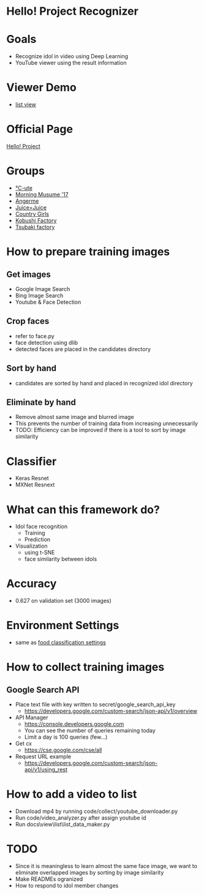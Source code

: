 # Hello! Project Recognizer

# Goals

* Recognize idol in video using Deep Learning
* YouTube viewer using the result information

# Viewer Demo

* [list view](https://peroon.github.io/HelloProjectRecognizer/view/list/list.html) 

# Official Page

[Hello! Project](http://www.helloproject.com)

# Groups

* [℃-ute](http://www.helloproject.com/c-ute/)
* [Morning Musume '17](http://www.helloproject.com/morningmusume/)
* [Angerme](http://www.helloproject.com/angerme/)
* [Juice=Juice](http://www.helloproject.com/juicejuice/)
* [Country Girls](http://www.helloproject.com/countrygirls/)
* [Kobushi Factory](http://www.helloproject.com/kobushifactory/)
* [Tsubaki factory](http://www.helloproject.com/tsubakifactory/)
    
# How to prepare training images

## Get images

* Google Image Search
* Bing Image Search
* Youtube & Face Detection

## Crop faces

* refer to face.py
* face detection using dlib
* detected faces are placed in the candidates directory

## Sort by hand

* candidates are sorted by hand and placed in recognized idol directory

## Eliminate by hand

* Remove almost same image and blurred image
* This prevents the number of training data from increasing unnecessarily
* TODO: Efficiency can be improved if there is a tool to sort by image similarity

# Classifier

* Keras Resnet
* MXNet Resnext

# What can this framework do?

* Idol face recognition
    * Training
    * Prediction
* Visualization
    * using t-SNE
    * face similarity between idols
    
# Accuracy 

* 0.627 on validation set (3000 images)

# Environment Settings

* same as [food classification settings](https://github.com/peroon/deepanalytics_food_classification)

# How to collect training images
## Google Search API

* Place text file with key written to  secret/google_search_api_key
    * https://developers.google.com/custom-search/json-api/v1/overview
* API Manager
    * https://console.developers.google.com
    * You can see the number of queries remaining today
    * Limit a day is 100 queries (few...)
* Get cx
    * https://cse.google.com/cse/all
* Request URL example
    * https://developers.google.com/custom-search/json-api/v1/using_rest
    
# How to add a video to list

* Download mp4 by running code/collect/youtube_downloader.py
* Run code/video_analyzer.py after assign youtube id
* Run docs\view\list\list_data_maker.py

# TODO

* Since it is meaningless to learn almost the same face image, 
we want to eliminate overlapped images by sorting by image similarity
* Make READMEs ogranized
* How to respond to idol member changes